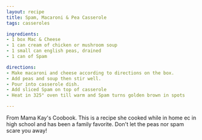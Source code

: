 ```yaml
---
layout: recipe
title: Spam, Macaroni & Pea Casserole
tags: casseroles

ingredients:
- 1 box Mac & Cheese
- 1 can cream of chicken or mushroom soup
- 1 small can english peas, drained
- 1 can of Spam

directions:
- Make macaroni and cheese according to directions on the box.
- Add peas and soup then stir well.
- Pour into casserole dish.
- Add sliced Spam on top of casserole
- Heat in 325° oven till warm and Spam turns golden brown in spots

---
```


From Mama Kay's Coobook. This is a recipe she cooked while in home ec in high school and has been a family favorite. Don't let the peas nor spam scare you away!